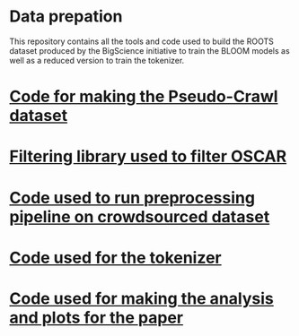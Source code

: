 # Data prepation

This repository contains all the tools and code used to build the ROOTS dataset produced by the BigScience initiative to train the BLOOM models as well as a reduced version to train the tokenizer.

# [Code for making the Pseudo-Crawl dataset](https://github.com/bigscience-workshop/data-preparation/tree/main/sourcing/cc_pseudo_crawl)

# [Filtering library used to filter OSCAR](https://github.com/bigscience-workshop/data-preparation/tree/main/preprocessing/oscar_filtering)

# [Code used to run preprocessing pipeline on crowdsourced dataset](https://github.com/bigscience-workshop/data-preparation/tree/main/preprocessing/training)

# [Code used for the tokenizer](https://github.com/bigscience-workshop/data-preparation/tree/main/preprocessing/tokenizer)

# [Code used for making the analysis and plots for the paper](https://github.com/bigscience-workshop/data-preparation/tree/main/analysis)
